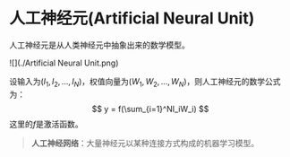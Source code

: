 # 人工神经元(Artificial Neural Unit)

人工神经元是从人类神经元中抽象出来的数学模型。

![](./Artificial Neural Unit.png)

设输入为$(I_1,I_2,...,I_N)$，权值向量为$(W_1,W_2,...,W_N)$，则人工神经元的数学公式为：
$$
y = f(\sum_{i=1}^NI_iW_i)
$$
这里的$f$是激活函数。

> **人工神经网络**：大量神经元以某种连接方式构成的机器学习模型。

